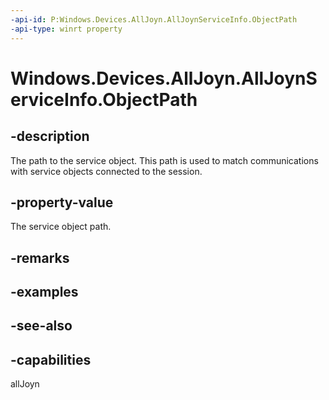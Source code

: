 ```yaml
---
-api-id: P:Windows.Devices.AllJoyn.AllJoynServiceInfo.ObjectPath
-api-type: winrt property
---
```


<!-- Property syntax
public string ObjectPath { get; }
-->

# Windows.Devices.AllJoyn.AllJoynServiceInfo.ObjectPath

## -description
The path to the service object. This path is used to match communications with service objects connected to the session.

## -property-value
The service object path.

## -remarks

## -examples

## -see-also


## -capabilities
allJoyn